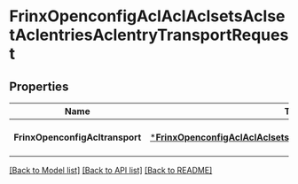 # FrinxOpenconfigAclAclAclsetsAclsetAclentriesAclentryTransportRequest

## Properties
Name | Type | Description | Notes
------------ | ------------- | ------------- | -------------
**FrinxOpenconfigAcltransport** | [***FrinxOpenconfigAclAclAclsetsAclsetAclentriesAclentryTransport**](frinx.openconfig.acl.acl.aclsets.aclset.aclentries.aclentry.Transport.md) |  | [optional] [default to null]

[[Back to Model list]](../README.md#documentation-for-models) [[Back to API list]](../README.md#documentation-for-api-endpoints) [[Back to README]](../README.md)


